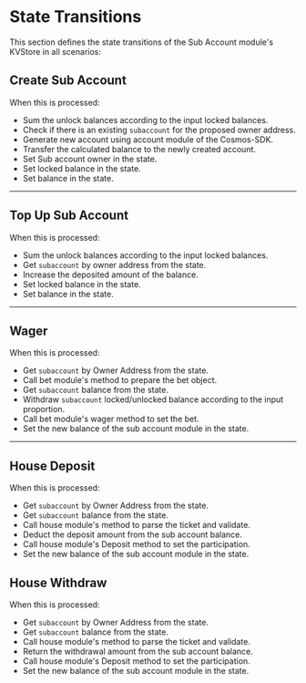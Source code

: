 # **State Transitions**

This section defines the state transitions of the Sub Account module's KVStore in all scenarios:

## **Create Sub Account**

When this is processed:

- Sum the unlock balances according to the input locked balances.
- Check if there is an existing `subaccount` for the proposed owner address.
- Generate new account using account module of the Cosmos-SDK.
- Transfer the calculated balance to the newly created account.
- Set Sub account owner in the state.
- Set locked balance in the state.
- Set balance in the state.

---

## **Top Up Sub Account**

When this is processed:

- Sum the unlock balances according to the input locked balances.
- Get `subaccount` by owner address from the state.
- Increase the deposited amount of the balance.
- Set locked balance in the state.
- Set balance in the state.

---

## **Wager**

When this is processed:

- Get `subaccount` by Owner Address from the state.
- Call bet module's method to prepare the bet object.
- Get `subaccount` balance from the state.
- Withdraw `subaccount` locked/unlocked balance according to the input proportion.
- Call bet module's wager method to set the bet.
- Set the new balance of the sub account module in the state.

---

## **House Deposit**

When this is processed:

- Get `subaccount` by Owner Address from the state.
- Get `subaccount` balance from the state.
- Call house module's method to parse the ticket and validate.
- Deduct the deposit amount from the sub account balance.
- Call house module's Deposit method to set the participation.
- Set the new balance of the sub account module in the state.

## **House Withdraw**

When this is processed:

- Get `subaccount` by Owner Address from the state.
- Get `subaccount` balance from the state.
- Call house module's method to parse the ticket and validate.
- Return the withdrawal amount from the sub account balance.
- Call house module's Deposit method to set the participation.
- Set the new balance of the sub account module in the state.
